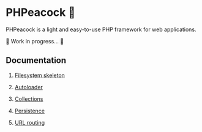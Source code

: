 # PHPeacock 🦚

PHPeacock is a light and easy-to-use PHP framework for web applications.

🚧 Work in progress… 🚧

## Documentation

1. [Filesystem skeleton](docs/Skeleton.md)

2. [Autoloader](docs/AutoloaderClass.md)

3. [Collections](docs/CollectionClasses.md)

4. [Persistence](docs/Persistence.md)

5. [URL routing](docs/URLRouting.md)
